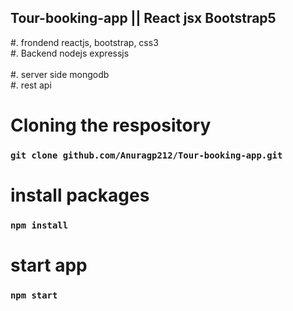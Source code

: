   ## Tour-booking-app || React jsx Bootstrap5
#. frondend reactjs, bootstrap, css3 </br>
#. Backend nodejs expressjs </br>   
#. server side mongodb</br>
#. rest api </br>    
# Cloning the respository  
 ### `git clone github.com/Anuragp212/Tour-booking-app.git`      
      
# install packages      
### `npm install`    
    
# start app  
### `npm start`  
   
  
 
    
 
